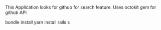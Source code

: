 This Application looks for github for search feature. Uses octokit gem for github API

bundle install
yarn install
rails s